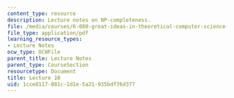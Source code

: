 ```yaml
---
content_type: resource
description: Lecture notes on NP-completeness.
file: /media/courses/6-080-great-ideas-in-theoretical-computer-science-spring-2008/1cce8117881c1d1e5a21935bdf76d377_lec10.pdf
file_type: application/pdf
learning_resource_types:
- Lecture Notes
ocw_type: OCWFile
parent_title: Lecture Notes
parent_type: CourseSection
resourcetype: Document
title: Lecture 10
uid: 1cce8117-881c-1d1e-5a21-935bdf76d377
---
```

